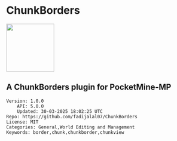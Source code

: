 # ChunkBorders
<img src="https://raw.githubusercontent.com/fadijalal07/ChunkBorders/7281b9fc603d941b531679189e2a703f020295dd/icon.png" width="128" height="128" />

## A ChunkBorders plugin for PocketMine-MP
```properties
Version: 1.0.0
    API: 5.0.0
    Updated: 30-03-2025 18:02:25 UTC
Repo: https://github.com/fadijalal07/ChunkBorders
License: MIT
Categories: General,World Editing and Management
Keywords: border,chunk,chunkborder,chunkview
```